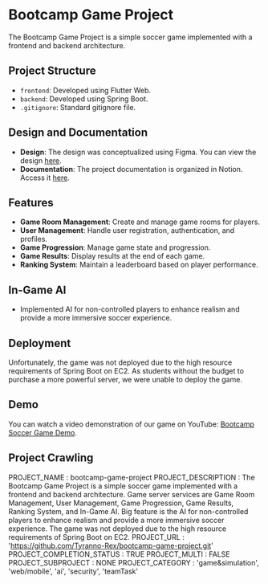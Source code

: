 # Bootcamp Game Project

The Bootcamp Game Project is a simple soccer game implemented with a frontend and backend architecture.

## Project Structure

- `frontend`: Developed using Flutter Web.
- `backend`: Developed using Spring Boot.
- `.gitignore`: Standard gitignore file.

## Design and Documentation

- **Design**: The design was conceptualized using Figma. You can view the design [here](https://www.figma.com/design/tjt5GAudfX3lS0nwy970k6/soccor-game(front)?node-id=104-26&t=9WgjBLtfrEHQAPOn-1).
- **Documentation**: The project documentation is organized in Notion. Access it [here](https://www.notion.so/1-notion-1-774273d973f240cc9bd97afba15e9ffb?pvs=4).

## Features

- **Game Room Management**: Create and manage game rooms for players.
- **User Management**: Handle user registration, authentication, and profiles.
- **Game Progression**: Manage game state and progression.
- **Game Results**: Display results at the end of each game.
- **Ranking System**: Maintain a leaderboard based on player performance.

## In-Game AI

- Implemented AI for non-controlled players to enhance realism and provide a more immersive soccer experience.

## Deployment

Unfortunately, the game was not deployed due to the high resource requirements of Spring Boot on EC2. As students without the budget to purchase a more powerful server, we were unable to deploy the game.

## Demo

You can watch a video demonstration of our game on YouTube: [Bootcamp Soccer Game Demo](https://www.youtube.com/watch?v=3Q3Q1J9Q2ZU).


## Project Crawling

PROJECT_NAME : bootcamp-game-project
PROJECT_DESCRIPTION : The Bootcamp Game Project is a simple soccer game implemented with a frontend and backend architecture. Game server services are Game Room Management, User Management, Game Progression, Game Results, Ranking System, and In-Game AI. Big feature is the AI for non-controlled players to enhance realism and provide a more immersive soccer experience. The game was not deployed due to the high resource requirements of Spring Boot on EC2. 
PROJECT_URL : 'https://github.com/Tyranno-Rex/bootcamp-game-project.git'
PROJECT_COMPLETION_STATUS : TRUE
PROJECT_MULTI : FALSE
PROJECT_SUBPROJECT : NONE
PROJECT_CATEGORY : 'game&simulation', 'web/mobile', 'ai', 'security', 'teamTask'
